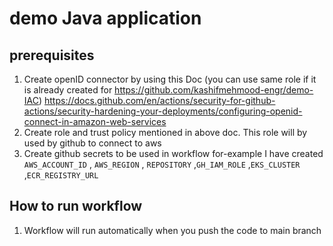 # demo Java application

## prerequisites
1. Create openID connector by using this Doc  (you can use same role if it is already created for https://github.com/kashifmehmood-engr/demo-IAC)
https://docs.github.com/en/actions/security-for-github-actions/security-hardening-your-deployments/configuring-openid-connect-in-amazon-web-services
2. Create role and trust policy mentioned in above doc. This role will by used by github to connect to aws
4. Create github secrets to be used in workflow for-example I have created `AWS_ACCOUNT_ID` , `AWS_REGION` , `REPOSITORY` ,`GH_IAM_ROLE` ,`EKS_CLUSTER` ,`ECR_REGISTRY_URL`

## How to run workflow
1. Workflow will run automatically when you push the code to main branch


